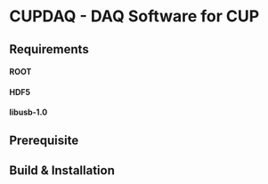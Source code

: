 # CUPDAQ - DAQ Software for CUP

## Requirements
#### ROOT 
#### HDF5 
#### libusb-1.0 

## Prerequisite

## Build & Installation
